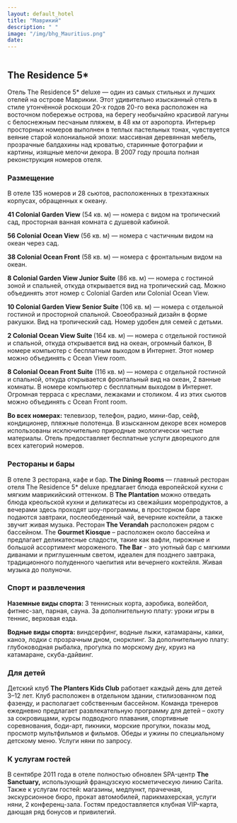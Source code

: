 ```yaml
---
layout: default_hotel
title: "Маврикий"
description: " "
image: "/img/bhg_Mauritius.png"
date: 
---
```



<div id="photo_gallery"><a class="gallery" rel="group" href="/hotels/mauritius/11799/0WFaEFtBMh.jpg" target="_blank" title=""><img src="https://raw.githubusercontent.com/52tour/52tour.github.io/main/hotels/mauritius/11799/_0WFaEFtBMh.jpg" alt=""></a><a class="gallery" rel="group" href="/hotels/mauritius/11799/0vOToD2veT.jpg" target="_blank" title=""><img src="https://raw.githubusercontent.com/52tour/52tour.github.io/main/hotels/mauritius/11799/_0vOToD2veT.jpg" alt=""></a><a class="gallery" rel="group" href="/hotels/mauritius/11799/2QaHZiW7Nj.jpg" target="_blank" title=""><img src="https://raw.githubusercontent.com/52tour/52tour.github.io/main/hotels/mauritius/11799/_2QaHZiW7Nj.jpg" alt=""></a><a class="gallery" rel="group" href="/hotels/mauritius/11799/3O0NwEQGNo.jpg" target="_blank" title=""><img src="https://raw.githubusercontent.com/52tour/52tour.github.io/main/hotels/mauritius/11799/_3O0NwEQGNo.jpg" alt=""></a><a class="gallery" rel="group" href="/hotels/mauritius/11799/4VYWp1ctli.jpg" target="_blank" title=""><img src="https://raw.githubusercontent.com/52tour/52tour.github.io/main/hotels/mauritius/11799/_4VYWp1ctli.jpg" alt=""></a><a class="gallery" rel="group" href="/hotels/mauritius/11799/6lPY4vfOm0.jpg" target="_blank" title=""><img src="https://raw.githubusercontent.com/52tour/52tour.github.io/main/hotels/mauritius/11799/_6lPY4vfOm0.jpg" alt=""></a><a class="gallery" rel="group" href="/hotels/mauritius/11799/8CcnD50Sju.jpg" target="_blank" title=""><img src="https://raw.githubusercontent.com/52tour/52tour.github.io/main/hotels/mauritius/11799/_8CcnD50Sju.jpg" alt=""></a><a class="gallery" rel="group" href="/hotels/mauritius/11799/8YmVlq7blS.jpg" target="_blank" title=""><img src="https://raw.githubusercontent.com/52tour/52tour.github.io/main/hotels/mauritius/11799/_8YmVlq7blS.jpg" alt=""></a><a class="gallery" rel="group" href="/hotels/mauritius/11799/9GyFISF0zc.jpg" target="_blank" title=""><img src="https://raw.githubusercontent.com/52tour/52tour.github.io/main/hotels/mauritius/11799/_9GyFISF0zc.jpg" alt=""></a><a class="gallery" rel="group" href="/hotels/mauritius/11799/9T3wOoXWAi.jpg" target="_blank" title=""><img src="https://raw.githubusercontent.com/52tour/52tour.github.io/main/hotels/mauritius/11799/_9T3wOoXWAi.jpg" alt=""></a><a class="gallery" rel="group" href="/hotels/mauritius/11799/C4Mn4cQUKd.jpg" target="_blank" title=""><img src="https://raw.githubusercontent.com/52tour/52tour.github.io/main/hotels/mauritius/11799/_C4Mn4cQUKd.jpg" alt=""></a><a class="gallery" rel="group" href="/hotels/mauritius/11799/DnSTP96AQo.jpg" target="_blank" title=""><img src="https://raw.githubusercontent.com/52tour/52tour.github.io/main/hotels/mauritius/11799/_DnSTP96AQo.jpg" alt=""></a><a class="gallery" rel="group" href="/hotels/mauritius/11799/GVKl6p0z0M.jpg" target="_blank" title=""><img src="https://raw.githubusercontent.com/52tour/52tour.github.io/main/hotels/mauritius/11799/_GVKl6p0z0M.jpg" alt=""></a><a class="gallery" rel="group" href="/hotels/mauritius/11799/KJRIFhKRK5.jpg" target="_blank" title=""><img src="https://raw.githubusercontent.com/52tour/52tour.github.io/main/hotels/mauritius/11799/_KJRIFhKRK5.jpg" alt=""></a><a class="gallery" rel="group" href="/hotels/mauritius/11799/L3LvpRUprV.jpg" target="_blank" title=""><img src="https://raw.githubusercontent.com/52tour/52tour.github.io/main/hotels/mauritius/11799/_L3LvpRUprV.jpg" alt=""></a><a class="gallery" rel="group" href="/hotels/mauritius/11799/L5UL4wTXnP.jpg" target="_blank" title=""><img src="https://raw.githubusercontent.com/52tour/52tour.github.io/main/hotels/mauritius/11799/_L5UL4wTXnP.jpg" alt=""></a><a class="gallery" rel="group" href="/hotels/mauritius/11799/NeZYB8TRVN.jpg" target="_blank" title=""><img src="https://raw.githubusercontent.com/52tour/52tour.github.io/main/hotels/mauritius/11799/_NeZYB8TRVN.jpg" alt=""></a><a class="gallery" rel="group" href="/hotels/mauritius/11799/O0VfdAraB6.jpg" target="_blank" title=""><img src="https://raw.githubusercontent.com/52tour/52tour.github.io/main/hotels/mauritius/11799/_O0VfdAraB6.jpg" alt=""></a><a class="gallery" rel="group" href="/hotels/mauritius/11799/OSf1TCfeuW.jpg" target="_blank" title=""><img src="https://raw.githubusercontent.com/52tour/52tour.github.io/main/hotels/mauritius/11799/_OSf1TCfeuW.jpg" alt=""></a><a class="gallery" rel="group" href="/hotels/mauritius/11799/OzLdXjGenC.jpg" target="_blank" title=""><img src="https://raw.githubusercontent.com/52tour/52tour.github.io/main/hotels/mauritius/11799/_OzLdXjGenC.jpg" alt=""></a><a class="gallery" rel="group" href="/hotels/mauritius/11799/Ptbn8UfNUO.jpg" target="_blank" title=""><img src="https://raw.githubusercontent.com/52tour/52tour.github.io/main/hotels/mauritius/11799/_Ptbn8UfNUO.jpg" alt=""></a><a class="gallery" rel="group" href="/hotels/mauritius/11799/QVHK2ZgfiG.jpg" target="_blank" title=""><img src="https://raw.githubusercontent.com/52tour/52tour.github.io/main/hotels/mauritius/11799/_QVHK2ZgfiG.jpg" alt=""></a><a class="gallery" rel="group" href="/hotels/mauritius/11799/RPp6cG0Em7.jpg" target="_blank" title=""><img src="https://raw.githubusercontent.com/52tour/52tour.github.io/main/hotels/mauritius/11799/_RPp6cG0Em7.jpg" alt=""></a><a class="gallery" rel="group" href="/hotels/mauritius/11799/S8c93SvtrO.jpg" target="_blank" title=""><img src="https://raw.githubusercontent.com/52tour/52tour.github.io/main/hotels/mauritius/11799/_S8c93SvtrO.jpg" alt=""></a><a class="gallery" rel="group" href="/hotels/mauritius/11799/SeyMoyhPBi.jpg" target="_blank" title=""><img src="https://raw.githubusercontent.com/52tour/52tour.github.io/main/hotels/mauritius/11799/_SeyMoyhPBi.jpg" alt=""></a><a class="gallery" rel="group" href="/hotels/mauritius/11799/ThIU5ezVUn.jpg" target="_blank" title=""><img src="https://raw.githubusercontent.com/52tour/52tour.github.io/main/hotels/mauritius/11799/_ThIU5ezVUn.jpg" alt=""></a><a class="gallery" rel="group" href="/hotels/mauritius/11799/UAQIuemxKA.jpg" target="_blank" title=""><img src="https://raw.githubusercontent.com/52tour/52tour.github.io/main/hotels/mauritius/11799/_UAQIuemxKA.jpg" alt=""></a><a class="gallery" rel="group" href="/hotels/mauritius/11799/UUT7iwcipw.jpg" target="_blank" title=""><img src="https://raw.githubusercontent.com/52tour/52tour.github.io/main/hotels/mauritius/11799/_UUT7iwcipw.jpg" alt=""></a><a class="gallery" rel="group" href="/hotels/mauritius/11799/UwTY2In0FY.jpg" target="_blank" title=""><img src="https://raw.githubusercontent.com/52tour/52tour.github.io/main/hotels/mauritius/11799/_UwTY2In0FY.jpg" alt=""></a><a class="gallery" rel="group" href="/hotels/mauritius/11799/WfRu2f3k5F.jpg" target="_blank" title=""><img src="https://raw.githubusercontent.com/52tour/52tour.github.io/main/hotels/mauritius/11799/_WfRu2f3k5F.jpg" alt=""></a><a class="gallery" rel="group" href="/hotels/mauritius/11799/XCKHD2a9yi.jpg" target="_blank" title=""><img src="https://raw.githubusercontent.com/52tour/52tour.github.io/main/hotels/mauritius/11799/_XCKHD2a9yi.jpg" alt=""></a><a class="gallery" rel="group" href="/hotels/mauritius/11799/Y7K0ptQxnm.jpg" target="_blank" title=""><img src="https://raw.githubusercontent.com/52tour/52tour.github.io/main/hotels/mauritius/11799/_Y7K0ptQxnm.jpg" alt=""></a><a class="gallery" rel="group" href="/hotels/mauritius/11799/Z7O7QkrfRq.jpg" target="_blank" title=""><img src="https://raw.githubusercontent.com/52tour/52tour.github.io/main/hotels/mauritius/11799/_Z7O7QkrfRq.jpg" alt=""></a><a class="gallery" rel="group" href="/hotels/mauritius/11799/ZUhUFlqzjO.jpg" target="_blank" title=""><img src="https://raw.githubusercontent.com/52tour/52tour.github.io/main/hotels/mauritius/11799/_ZUhUFlqzjO.jpg" alt=""></a><a class="gallery" rel="group" href="/hotels/mauritius/11799/bopoysg3WI.jpg" target="_blank" title=""><img src="https://raw.githubusercontent.com/52tour/52tour.github.io/main/hotels/mauritius/11799/_bopoysg3WI.jpg" alt=""></a><a class="gallery" rel="group" href="/hotels/mauritius/11799/cBv2k0hGx1.jpg" target="_blank" title=""><img src="https://raw.githubusercontent.com/52tour/52tour.github.io/main/hotels/mauritius/11799/_cBv2k0hGx1.jpg" alt=""></a><a class="gallery" rel="group" href="/hotels/mauritius/11799/ciQT2STj8b.jpg" target="_blank" title=""><img src="https://raw.githubusercontent.com/52tour/52tour.github.io/main/hotels/mauritius/11799/_ciQT2STj8b.jpg" alt=""></a><a class="gallery" rel="group" href="/hotels/mauritius/11799/hYF97e7vn1.jpg" target="_blank" title=""><img src="https://raw.githubusercontent.com/52tour/52tour.github.io/main/hotels/mauritius/11799/_hYF97e7vn1.jpg" alt=""></a><a class="gallery" rel="group" href="/hotels/mauritius/11799/hyM2LKlsYI.jpg" target="_blank" title=""><img src="https://raw.githubusercontent.com/52tour/52tour.github.io/main/hotels/mauritius/11799/_hyM2LKlsYI.jpg" alt=""></a><a class="gallery" rel="group" href="/hotels/mauritius/11799/iQUa0ur208.jpg" target="_blank" title=""><img src="https://raw.githubusercontent.com/52tour/52tour.github.io/main/hotels/mauritius/11799/_iQUa0ur208.jpg" alt=""></a><a class="gallery" rel="group" href="/hotels/mauritius/11799/jp8IwkpwZL.jpg" target="_blank" title=""><img src="https://raw.githubusercontent.com/52tour/52tour.github.io/main/hotels/mauritius/11799/_jp8IwkpwZL.jpg" alt=""></a><a class="gallery" rel="group" href="/hotels/mauritius/11799/kTu91kttAl.jpg" target="_blank" title=""><img src="https://raw.githubusercontent.com/52tour/52tour.github.io/main/hotels/mauritius/11799/_kTu91kttAl.jpg" alt=""></a><a class="gallery" rel="group" href="/hotels/mauritius/11799/o5SaAh1vHt.jpg" target="_blank" title=""><img src="https://raw.githubusercontent.com/52tour/52tour.github.io/main/hotels/mauritius/11799/_o5SaAh1vHt.jpg" alt=""></a><a class="gallery" rel="group" href="/hotels/mauritius/11799/o7frgdLHht.jpg" target="_blank" title=""><img src="https://raw.githubusercontent.com/52tour/52tour.github.io/main/hotels/mauritius/11799/_o7frgdLHht.jpg" alt=""></a><a class="gallery" rel="group" href="/hotels/mauritius/11799/pCqcFcX1EW.jpg" target="_blank" title=""><img src="https://raw.githubusercontent.com/52tour/52tour.github.io/main/hotels/mauritius/11799/_pCqcFcX1EW.jpg" alt=""></a><a class="gallery" rel="group" href="/hotels/mauritius/11799/rES9yXn8Ti.jpg" target="_blank" title=""><img src="https://raw.githubusercontent.com/52tour/52tour.github.io/main/hotels/mauritius/11799/_rES9yXn8Ti.jpg" alt=""></a><a class="gallery" rel="group" href="/hotels/mauritius/11799/rTMhNPaG8i.jpg" target="_blank" title=""><img src="https://raw.githubusercontent.com/52tour/52tour.github.io/main/hotels/mauritius/11799/_rTMhNPaG8i.jpg" alt=""></a><a class="gallery" rel="group" href="/hotels/mauritius/11799/vec0nelRHV.jpg" target="_blank" title=""><img src="https://raw.githubusercontent.com/52tour/52tour.github.io/main/hotels/mauritius/11799/_vec0nelRHV.jpg" alt=""></a><a class="gallery" rel="group" href="/hotels/mauritius/11799/wr2iJP7Twg.jpg" target="_blank" title=""><img src="https://raw.githubusercontent.com/52tour/52tour.github.io/main/hotels/mauritius/11799/_wr2iJP7Twg.jpg" alt=""></a></div>

<div id="content"><div class="message"><h2>The Residence 5*</h2><p>Отель The Residence 5* deluxe — один из самых стильных и лучших отелей на острове Маврикии. Этот удивительно изысканный отель в стиле утончённой роскоши 20-х годов 20-го века расположен на восточном побережье острова, на берегу необычайно красивой лагуны с белоснежным песчаным пляжем, в 48 км от аэропорта. Интерьер просторных номеров выполнен в теплых пастельных тонах, чувствуется веяние старой колониальной эпохи: массивная деревянная мебель, прозрачные балдахины над кроватью, старинные фотографии и картины, изящные мелочи декора. В 2007 году прошла полная реконструкция номеров отеля.</p><h3>Размещение</h3><p>В отеле 135 номеров и 28 сьютов, расположенных в трехэтажных корпусах, обращенных к океану.</p><p><b>41 Colonial Garden View</b> (54 кв. м) — номера с видом на тропический сад, просторная ванная комната с душевой кабиной.</p><p><b>56 Colonial Ocean View</b> (56 кв. м) — номера с частичным видом на океан через сад.</p><p><b>38 Colonial Ocean Front</b> (58 кв. м) — номера с фронтальным видом на океан.</p><p><b>8 Colonial Garden View Junior Suite</b> (86 кв. м) — номера с гостиной зоной и спальней, откуда открывается вид на тропический сад. Можно объединять этот номер с Colonial Garden или Colonial Ocean View.</p><p><b>10 Colonial Garden View Senior Suite </b>(106 кв. м) — номера с отдельной гостиной и просторной спальной. Своеобразный дизайн в форме ракушки. Вид на тропический сад. Номер удобен для семей с детьми.</p><p><b>2 Colonial Ocean View Suite </b>(164 кв. м) — номера с отдельной гостиной и спальной, откуда открывается вид на океан, огромный балкон, В номере компьютер с бесплатным выходом в Интернет. Этот номер можно объединять с Ocean View room.</p><p><b>8 Colonial Ocean Front Suite</b> (116 кв. м) — номера с отдельной гостиной и спальной, откуда открывается фронтальный вид на океан, 2 ванные комнаты. В номере компьютер с бесплатным выходом в Интернет. Огромная терраса с креслами, лежаками и столиком. 4 из этих сьютов можно объединять с Ocean Front room.</p><p><b>Во всех номерах:</b> телевизор, телефон, радио, мини-бар, сейф, кондиционер, пляжные полотенца. В изысканном декоре всех номеров использованы исключительно природные экологически чистые материалы. Отель предоставляет бесплатные услуги дворецкого для всех категорий номеров.</p><h3>Рестораны и бары</h3><p>В отеле 3 ресторана, кафе и бар.<b> The Dining Rooms</b> — главный ресторан отеля The Residence 5* deluxe предлагает блюда европейской кухни с мягким маврикийский оттенком. В<b> The Plantation</b> можно отведать блюда креольской кухни и деликатесы из свежайших морепродуктов, а вечерами здесь проходят шоу-программы, в просторном баре подаются завтраки, послеобеденный чай, вечерние коктейли, а также звучит живая музыка. Ресторан<b> The Verandah</b> расположен рядом с бассейном. The <b>Gourmet Kiosque</b> – расположен около бассейна и предлагает деликатесные сладости, такие как вафли, пирожные и большой ассортимент мороженого.&nbsp;<b>The Bar</b> - это уютный бар с мягкими диванами и приглушенным светом, идеален для позднего завтрака, традиционного полуденного чаепития или вечернего коктейля. Живая музыка до полуночи.</p><h3>Спорт и развлечения</h3><p><b>Наземные виды спорта: </b>3 теннисных корта, аэробика, волейбол, фитнес-зал, парная, сауна. За дополнительную плату: уроки игры в теннис, верховая езда.</p><p><b>Водные виды спорта: </b>виндсерфинг, водные лыжи, катамараны, каяки, каноэ, лодки с прозрачным дном, снорклинг. За дополнительную плату: глубоководная рыбалка, прогулка по морскому дну, круиз на катамаране, скуба-дайвинг.</p><h3>Для детей</h3><p>Детский клуб <b>The Planters Kids Club</b> работает каждый день для детей 3–12 лет. Клуб расположен в отдельном здании, стилизованном под фазенду, и располагает собственным бассейном. Команда тренеров ежедневно предлагает развлекательную программу для детей – охоту за сокровищами, курсы подводного плавания, спортивные соревнования, боди-арт, пикники, морские прогулки, показы мод, просмотр мультфильмов и фильмов. Обеды и ужины по специальному детскому меню. Услуги няни по запросу.</p><h3>К услугам гостей</h3><p>В сентябре 2011 года в отеле полностью обновлен SPA-центр <b>The Sanctuary,</b> использующий французскую косметическую линию Carita. Также к услугам гостей: магазины, медпункт, прачечная, экскурсионное бюро, прокат автомобилей, парикмахерская, услуги няни, 2 конференц-зала. Гостям предоставляется клубная VIP-карта, дающая ряд бонусов и привилегий.<b></b></p></div>

<br><br><br></div>
